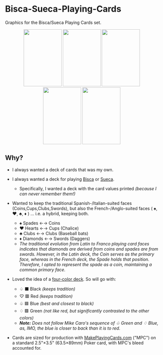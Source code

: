 # Bisca-Sueca-Playing-Cards

Graphics for the Bisca/Sueca Playing Cards set.

<p align="center">
    <img src="./dist/card-01.jpg" width="125" height="187">
    <img src="./dist/card-38.jpg" width="125" height="187">
    <img src="./dist/card-50.jpg" width="125" height="187">
    <img src="./dist/card-26.jpg" width="125" height="187">
    <img src="./dist/back-01.jpg" width="125" height="187">
</p>

## Why?

- I always wanted a deck of cards that was my own.
- I always wanted a deck for playing [Bisca](https://en.wikipedia.org/wiki/Bisca_(card_game)) or [Sueca](https://en.wikipedia.org/wiki/Sueca_(card_game)).
    - Specifically, I wanted a deck with the card values printed *(because I can never remember them!)*
- Wanted to keep the traditional Spanish-/Italian-suited faces (Coins,Cups,Clubs,Swords), but also the French-/Anglo-suited faces ( :spades:, :hearts:, :clubs:, :diamonds: ) ... i.e. a hybrid, keeping both.
    - :spades: Spades &larr;&rarr; Coins
    - :hearts: Hearts &larr;&rarr; Cups (Chalice)
    - :clubs: Clubs &larr;&rarr; Clubs (Baseball bats)
    - :diamonds: Diamonds &larr;&rarr; Swords (Daggers)
    - *The traditional evolution from Latin to Franco playing card faces indicates that diamonds are derived from coins and spades are from swords. However, in the Latin deck, the Coin serves as the primary face, whereas in the French deck, the Spade holds that position. Therefore, I opted to represent the spade as a coin, maintaining a common primary face.*

- Loved the idea of a [four-color deck](https://en.wikipedia.org/wiki/Four-color_deck). So will go with:
    - &#x2664; :black_large_square: Black *(keeps tradition)*
    - &#x2661; :red_square: Red *(keeps tradition)*
    - &#x2667; :blue_square: Blue *(best and closest to black)*
    - &#x2662; :green_square:   Green *(not like red, but significantly contrasted to the other colors)*
    - ***Note:** Does not follow Mike Caro's sequence of &#x2667; Green and &#x2662; Blue, as, IMO, the blue is closer to back than it is to red.*

- Cards are sized for production with [MakePlayingCards.com](https://makeplayingcards.com) ("MPC") on a standard 2.5"×3.5" (63.5×89mm) Poker card, with MPC's bleed accounted for.
